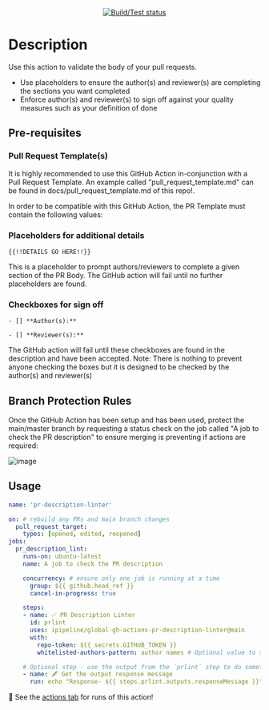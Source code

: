 <p align="center">
  <a href="https://github.com/ipipeline/global-gh-actions-pr-description-linter/actions/workflows/build-test.yml">
    <img alt="Build/Test status" src="https://github.com/ipipeline/global-gh-actions-pr-description-linter/workflows/build-test/badge.svg"></a>
</p>

# Description
Use this action to validate the body of your pull requests.
- Use placeholders to ensure the author(s) and reviewer(s) are completing the sections you want completed
- Enforce author(s) and reviewer(s) to sign off against your quality measures such as your definition of done

## Pre-requisites

### Pull Request Template(s)
It is highly recommended to use this GitHub Action in-conjunction with a Pull Request Template. An example called "pull_request_template.md" can be found in docs/pull_request_template.md of this repo!.

In order to be compatible with this GitHub Action, the PR Template must contain the following values: 
### Placeholders for additional details
`{{!!DETAILS GO HERE!!}}`

This is a placeholder to prompt authors/reviewers to complete a given section of the PR Body. The GitHub action will fail until no further placeholders are found.

### Checkboxes for sign off
`- [] **Author(s):**`

`- [] **Reviewer(s):**`

The GitHub action will fail until these checkboxes are found in the description and have been accepted. 
Note: There is nothing to prevent anyone checking the boxes but it is designed to be checked by the author(s) and reviewer(s)

## Branch Protection Rules
Once the GitHub Action has been setup and has been used, protect the main/master branch by requesting a status check on the job called "A job to check the PR description" to ensure merging is preventing if actions are required:

![image](https://user-images.githubusercontent.com/5638263/121352180-7d1d2600-c924-11eb-98dd-0ef44530f865.png)

## Usage

```yaml
name: 'pr-description-linter'

on: # rebuild any PRs and main branch changes
  pull_request_target:
    types: [opened, edited, reopened]
jobs:
  pr_description_lint:
    runs-on: ubuntu-latest
    name: A job to check the PR description

    concurrency: # ensure only one job is running at a time
      group: ${{ github.head_ref }} 
      cancel-in-progress: true

    steps:
    - name: ✅ PR Description Linter
      id: prlint
      uses: ipipeline/global-gh-actions-pr-description-linter@main
      with:
        repo-token: ${{ secrets.GITHUB_TOKEN }}
        whitelisted-authors-pattern: author names # Optional value to skip checks based on author name(s) (e.g. for automated PR's from renovate)

    # Optional step - use the output from the `prlint` step to do something else? This example just echos the message to screen
    - name: 🖋 Get the output response message
      run: echo "Response- ${{ steps.prlint.outputs.responseMessage }}"
```

:rocket: See the [actions tab](https://github.com/ipipeline/global-gh-actions-pr-description-linter/actions) for runs of this action! 




